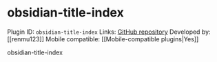 # obsidian-title-index

Plugin ID: `obsidian-title-index`
Links: [GitHub repository](https://github.com/renmu123/obsidian-markdown-index)
Developed by: [[renmu123]]
Mobile compatible: [[Mobile-compatible plugins|Yes]]

obsidian-title-index
